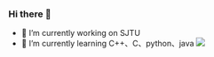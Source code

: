 ### Hi there 👋
- 🔭 I’m currently working on SJTU
- 🌱 I’m currently learning C++、C、python、java
![](https://github.com/linin00/Judy/blob/main/Judy%20Alvarez.jpg?raw=true)
